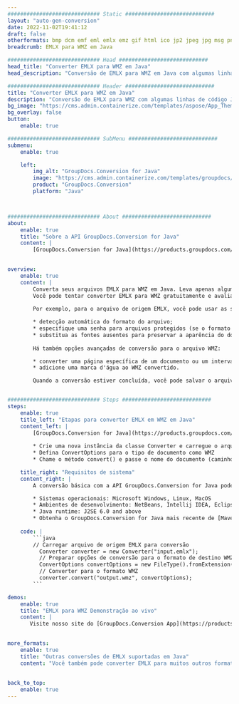 ```yaml
---
############################# Static ############################
layout: "auto-gen-conversion"
date: 2022-11-02T19:41:12
draft: false
otherformats: bmp dcm emf eml emlx emz gif html ico jp2 jpeg jpg msg png psb psd svg svgz tga tif tiff webp wmf wmz
breadcrumb: EMLX para WMZ em Java

############################# Head ############################
head_title: "Converter EMLX para WMZ em Java"
head_description: "Conversão de EMLX para WMZ em Java com algumas linhas de código. Converta mais de 160 formatos de arquivo usando a API de conversão de documentos do GroupDocs para Java"

############################# Header ############################
title: "Converter EMLX para WMZ em Java"
description: "Conversão de EMLX para WMZ com algumas linhas de código Java"
bg_image: "https://cms.admin.containerize.com/templates/aspose/App_Themes/V3/images/bg/header1.png"
bg_overlay: false
button:
    enable: true

############################# SubMenu ############################
submenu:
    enable: true

    left:
        img_alt: "GroupDocs.Conversion for Java"
        image: "https://cms.admin.containerize.com/templates/groupdocs/images/product-logos/90x90-noborder/groupdocs-conversion-java.png"
        product: "GroupDocs.Conversion"
        platform: "Java"



############################# About ############################
about:
    enable: true
    title: "Sobre a API GroupDocs.Conversion for Java"
    content: |
        [GroupDocs.Conversion for Java](https://products.groupdocs.com/conversion/java/) é uma API avançada de conversão de formato de arquivo para conversão entre formatos populares de imagem e documento, como Microsoft Office, OpenDocument, PDF, HTML, e-mail, CAD. e muito mais com apenas algumas linhas de código. A API nativa detecta automaticamente os formatos dos documentos originais e oferece muitas opções para personalizar os documentos convertidos. Juntamente com a função de extrair informações de um documento, ele também suporta o armazenamento em cache dos resultados da conversão para o disco local por padrão. No entanto, qualquer tipo de armazenamento em cache pode ser suportado pela implementação das interfaces apropriadas - Amazon S3, Dropbox, Google Drive, Windows Azure, Reddis ou quaisquer outras.
    

overview:
    enable: true
    content: |
        Converta seus arquivos EMLX para WMZ em Java. Leva apenas algumas linhas de código Java em qualquer plataforma de sua escolha, como Windows, Linux, macOS.
        Você pode tentar converter EMLX para WMZ gratuitamente e avaliar a qualidade dos resultados da conversão. Junto com scripts de conversão de arquivo simples, você pode tentar opções mais sofisticadas para carregar o arquivo de origem EMLX e armazenar a saída WMZ. 
        
        Por exemplo, para o arquivo de origem EMLX, você pode usar as seguintes opções de carregamento:

        * detecção automática do formato do arquivo;
        * especifique uma senha para arquivos protegidos (se o formato de arquivo for compatível);
        * substitua as fontes ausentes para preservar a aparência do documento.
        
        Há também opções avançadas de conversão para o arquivo WMZ:

        * converter uma página específica de um documento ou um intervalo de páginas;
        * adicione uma marca d'água ao WMZ convertido.

        Quando a conversão estiver concluída, você pode salvar o arquivo WMZ no caminho do arquivo local ou em qualquer armazenamento de terceiros, como FTP, Amazon S3, Google Drive, Dropbox etc. Observe - para converter EMLX para WMZ, você não precisa instalar nenhum software adicional, como MS Office, Open Office, Adobe Acrobat Reader etc.


############################# Steps ############################
steps:
    enable: true
    title_left: "Etapas para converter EMLX em WMZ em Java"
    content_left: |
        [GroupDocs.Conversion for Java](https://products.groupdocs.com/conversion/java/) permite que os desenvolvedores convertam facilmente o arquivo EMLX para WMZ com algumas linhas de código.
        
        * Crie uma nova instância da classe Converter e carregue o arquivo EMLX com o caminho completo
        * Defina ConvertOptions para o tipo de documento como WMZ
        * Chame o método convert() e passe o nome do documento (caminho completo) e formato (WMZ) como parâmetro

    title_right: "Requisitos de sistema"
    content_right: |
        A conversão básica com a API GroupDocs.Conversion for Java pode ser feita com apenas algumas linhas de código. Nossas APIs são suportadas em todas as principais plataformas e sistemas operacionais. Antes de executar o código abaixo, certifique-se de ter os seguintes pré-requisitos instalados em seu sistema.

        * Sistemas operacionais: Microsoft Windows, Linux, MacOS
        * Ambientes de desenvolvimento: NetBeans, Intellij IDEA, Eclipse, etc.
        * Java runtime: J2SE 6.0 and above
        * Obtenha o GroupDocs.Conversion for Java mais recente de [Maven](https://repository.groupdocs.com/webapp/#/artifacts/browse/tree/General/repo/com/groupdocs/groupdocs-conversion)
         
    code: |
        ```java    
        // Carregar arquivo de origem EMLX para conversão
          Converter converter = new Converter("input.emlx");
          // Preparar opções de conversão para o formato de destino WMZ
          ConvertOptions convertOptions = new FileType().fromExtension("wmz").getConvertOptions();
          // Converter para o formato WMZ
          converter.convert("output.wmz", convertOptions);
        ```

demos:
    enable: true
    title: "EMLX para WMZ Demonstração ao vivo"
    content: |
       Visite nosso site do [GroupDocs.Conversion App](https://products.groupdocs.app/conversion/family) e experimente a conversão de EMLX para WMZ agora. A demonstração gratuita tem os seguintes benefícios
          

more_formats:
    enable: true
    title: "Outras conversões de EMLX suportadas em Java"
    content: "Você também pode converter EMLX para muitos outros formatos de arquivo. Por favor, veja a lista abaixo."
       
       
back_to_top:
    enable: true
---
```

